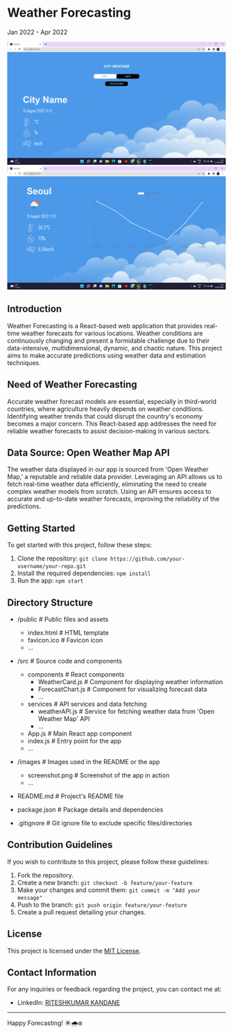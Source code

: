 # Weather Forecasting

Jan 2022 - Apr 2022

![Weather Forecast 1](Screenshot/Screenshot%20(70).png)
![Weather Forecast 2](Screenshot/Screenshot%20(71).png)

## Introduction

Weather Forecasting is a React-based web application that provides real-time weather forecasts for various locations. Weather conditions are continuously changing and present a formidable challenge due to their data-intensive, multidimensional, dynamic, and chaotic nature. This project aims to make accurate predictions using weather data and estimation techniques.

## Need of Weather Forecasting

Accurate weather forecast models are essential, especially in third-world countries, where agriculture heavily depends on weather conditions. Identifying weather trends that could disrupt the country's economy becomes a major concern. This React-based app addresses the need for reliable weather forecasts to assist decision-making in various sectors.

## Data Source: Open Weather Map API

The weather data displayed in our app is sourced from 'Open Weather Map,' a reputable and reliable data provider. Leveraging an API allows us to fetch real-time weather data efficiently, eliminating the need to create complex weather models from scratch. Using an API ensures access to accurate and up-to-date weather forecasts, improving the reliability of the predictions.

## Getting Started

To get started with this project, follow these steps:

1. Clone the repository: `git clone https://github.com/your-username/your-repo.git`
2. Install the required dependencies: `npm install`
3. Run the app: `npm start`

## Directory Structure

- /public            # Public files and assets
    - index.html      # HTML template
    - favicon.ico     # Favicon icon
    - ...

- /src               # Source code and components
    - components      # React components
        - WeatherCard.js    # Component for displaying weather information
        - ForecastChart.js  # Component for visualizing forecast data
        - ...
    - services        # API services and data fetching
        - weatherAPI.js     # Service for fetching weather data from 'Open Weather Map' API
        - ...
    - App.js           # Main React app component
    - index.js         # Entry point for the app
    - ...

- /images            # Images used in the README or the app
    - screenshot.png   # Screenshot of the app in action
    - ...

- README.md          # Project's README file
- package.json       # Package details and dependencies
- .gitignore         # Git ignore file to exclude specific files/directories


## Contribution Guidelines

If you wish to contribute to this project, please follow these guidelines:

1. Fork the repository.
2. Create a new branch: `git checkout -b feature/your-feature`
3. Make your changes and commit them: `git commit -m "Add your message"`
4. Push to the branch: `git push origin feature/your-feature`
5. Create a pull request detailing your changes.

## License

This project is licensed under the [MIT License](LICENSE.md).

## Contact Information

For any inquiries or feedback regarding the project, you can contact me at:


- LinkedIn: [RITESHKUMAR KANDANE](https://www.linkedin.com/in/dkteriteshkumarkandane/)

---

Happy Forecasting! ☀️🌧️❄️


